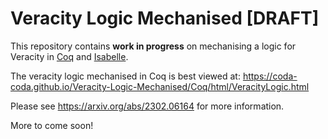 # Veracity Logic Mechanised [DRAFT]

This repository contains **work in progress** on mechanising a logic for Veracity in [Coq](https://coq.inria.fr/) and [Isabelle](https://isabelle.in.tum.de/).

The veracity logic mechanised in Coq is best viewed at: https://coda-coda.github.io/Veracity-Logic-Mechanised/Coq/html/VeracityLogic.html

Please see https://arxiv.org/abs/2302.06164 for more information.

More to come soon!